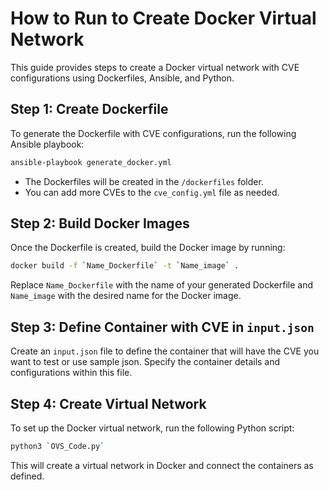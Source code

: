 # How to Run to Create Docker Virtual Network

This guide provides steps to create a Docker virtual network with CVE configurations using Dockerfiles, Ansible, and Python.

## Step 1: Create Dockerfile

To generate the Dockerfile with CVE configurations, run the following Ansible playbook:

```bash
ansible-playbook generate_docker.yml
```

- The Dockerfiles will be created in the `/dockerfiles` folder.
- You can add more CVEs to the `cve_config.yml` file as needed.

## Step 2: Build Docker Images

Once the Dockerfile is created, build the Docker image by running:

```bash
docker build -f `Name_Dockerfile` -t `Name_image` .
```

Replace `Name_Dockerfile` with the name of your generated Dockerfile and `Name_image` with the desired name for the Docker image.

## Step 3: Define Container with CVE in `input.json`

Create an `input.json` file to define the container that will have the CVE you want to test or use sample json. Specify the container details and configurations within this file.

## Step 4: Create Virtual Network

To set up the Docker virtual network, run the following Python script:

```bash
python3 `OVS_Code.py`
```

This will create a virtual network in Docker and connect the containers as defined.
